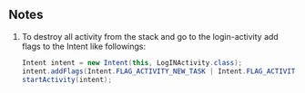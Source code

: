 ## Notes
1. To destroy all activity from the stack and go to the login-activity add flags to the Intent like followings:
    ```java
    Intent intent = new Intent(this, LogINActivity.class);
    intent.addFlags(Intent.FLAG_ACTIVITY_NEW_TASK | Intent.FLAG_ACTIVITY_CLEAR_TASK);
    startActivity(intent);
    ```
